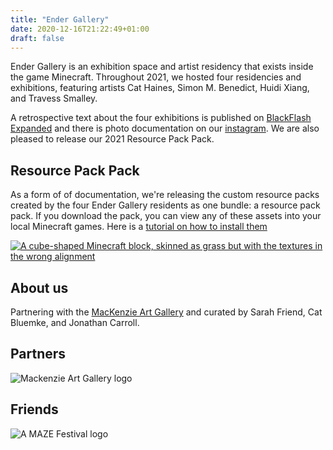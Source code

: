 ```yaml
---
title: "Ender Gallery"
date: 2020-12-16T21:22:49+01:00
draft: false
---
```


Ender Gallery is an exhibition space and artist residency that exists inside the game Minecraft. Throughout 2021, we hosted four residencies and exhibitions, featuring artists Cat Haines, Simon M. Benedict, Huidi Xiang, and Travess Smalley.

A retrospective text about the four exhibitions is published on [BlackFlash Expanded](https://blackflash.ca/expanded/minecraft-to-metaverse) and there is photo documentation on our [instagram](https://www.instagram.com/endergallery/). We are also pleased to release our 2021 Resource Pack Pack.

## Resource Pack Pack

As a form of of documentation, we're releasing the custom resource packs created by the four Ender Gallery residents as one bundle: a resource pack pack. If you download the pack, you can view any of these assets into your local Minecraft games. Here is a [tutorial on how to install them](https://minecraft.fandom.com/wiki/Tutorials/Loading_a_resource_pack)

<a href="/Ender-Gallery-Resource-Pack-Pack.zip"><img src="/packcube-text.png" alt="A cube-shaped Minecraft block, skinned as grass but with the textures in the wrong alignment" class="partner"></a>

## About us

Partnering with the [MacKenzie Art Gallery](https://mackenzie.art/) and curated by Sarah Friend, Cat Bluemke, and Jonathan Carroll.

## Partners

<img src="/MAG_Logo.png" alt="Mackenzie Art Gallery logo" class="partner">

## Friends

<img src="/invert_AMAZE.png" alt="A MAZE Festival logo" class="friend">
